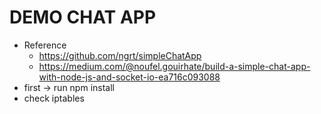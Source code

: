 # DEMO CHAT APP

- Reference
  - <https://github.com/ngrt/simpleChatApp>
  - <https://medium.com/@noufel.gouirhate/build-a-simple-chat-app-with-node-js-and-socket-io-ea716c093088>
- first -> run npm install
- check iptables
